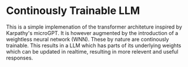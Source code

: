 # Continously Trainable LLM

This is a simple implemenation of the transformer architeture inspired by Karpathy's microGPT. It is however augmented by the introduction of a weightless neural network (WNN). These by nature are continously trainable. This results in a LLM which has parts of its underlying weights which can be updated in realtime, resulting in more relevent and useful responses.
